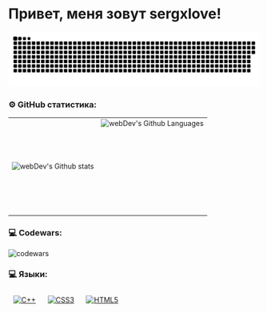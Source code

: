 
# Привет, меня зовут sergxlove!
<p align="center">
 <img width="600" src="github-snake.svg" alt="snake"/>
</p>

### ⚙️ GitHub статистика:

<table>
  <tr>
    <td>
      <img align="left" src="http://github-readme-streak-stats.herokuapp.com?user=sergxlove&theme=dark&background=000000" alt="webDev's Github stats" />
    </td>
    <td>
      <img height="190px" align="right" alt="webDev's Github Languages" src="https://github-readme-stats-sigma-five.vercel.app/api/top-langs/?username=sergxlove&layout=compact&theme=vision-friendly-dark" />
    </td>
  </tr>
</table>

### 💻 Codewars:

![codewars](https://www.codewars.com/users/sergxlove/badges/large)

### 💻 Языки:
<div>
<a href="https://www.cplusplus.com/" target="_blank"><img style="margin: 10px" src="https://profilinator.rishav.dev/skills-assets/cplusplus-original.svg" alt="C++" height="50" /></a>  
<a href="https://www.w3schools.com/css/" target="_blank"><img style="margin: 10px" src="https://profilinator.rishav.dev/skills-assets/css3-original-wordmark.svg" alt="CSS3" height="50" /></a>  
<a href="https://en.wikipedia.org/wiki/HTML5" target="_blank"><img style="margin: 10px" src="https://profilinator.rishav.dev/skills-assets/html5-original-wordmark.svg" alt="HTML5" height="50" /></a>  
</div>

<!--
**sergxlove/sergxlove** is a ✨ _special_ ✨ repository because its `README.md` (this file) appears on your GitHub profile.

Here are some ideas to get you started:

- 🔭 I’m currently working on ...
- 🌱 I’m currently learning ...
- 👯 I’m looking to collaborate on ...
- 🤔 I’m looking for help with ...
- 💬 Ask me about ...
- 📫 How to reach me: ...
- 😄 Pronouns: ...
- ⚡ Fun fact: ...
-->
